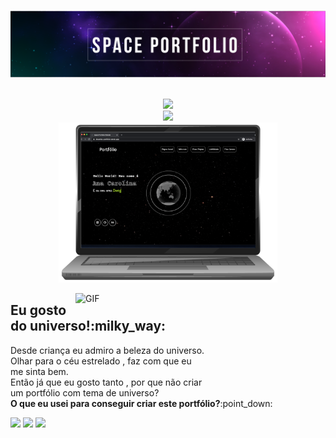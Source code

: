 <img src="https://github.com/devartes/Space-Portfolio-Website/blob/main/t%C3%ADtulo.png"><br>




<p align="center">
  <br>
  <a href="https://devartes-portfolio.vercel.app/"><img src="https://shields.io/badge/Link%20do%20portf%C3%B3lio-clique%20aqui-black?logo=github&style=for-the-badge"></a>
  <br>
  <a href="#">
    <img src="https://shields.io/badge/Preview-black?logo=github&style=for-the-badge">
  </a>
  <br>
  <img src="https://github.com/devartes/Space-Portfolio-Website/blob/main/pc.svg" width="350"><br>
</p> 
  
  <p><img align="right" alt="GIF" src="https://github.com/devartes/Space-Portfolio-Website/blob/main/portfolio.gif?raw=true" width="400" style="max-        width:100%"></a></p>
  <h2><a id="eu-gosto-do-universo" class="anchor" aria-hidden="true" href="#eu-gosto-do-universo"></a>Eu gosto do universo!:milky_way:</h2>

<p align="left">
        Desde criança eu admiro a beleza do universo.
        <br>Olhar para o céu estrelado , faz com que eu
        <br>me sinta bem.
        <br>Então já que eu gosto tanto , por que não criar <br>um
        portfólio com tema de universo?
  <br><strong>O que eu usei para conseguir criar este portfólio?</strong>:point_down:
 </p> 

  <p align="left">
  <img src="https://img.shields.io/badge/HTML5-E34F26?style=for-the-badge&logo=html5&logoColor=white">
  <img src="https://img.shields.io/badge/CSS3-1572B6?style=for-the-badge&logo=css3&logoColor=white">
  <img src="https://img.shields.io/badge/JavaScript-323330?style=for-the-badge&logo=javascript&logoColor=F7DF1E">
  </p>
